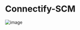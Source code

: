 # Connectify-SCM
![image](https://github.com/user-attachments/assets/d02a4097-2461-4c9f-9ba2-bdf7d3ff5e71)

